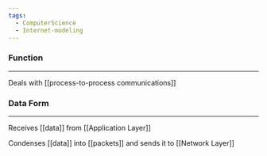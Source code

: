 ```yaml
---
tags:
  - ComputerScience
  - Internet-modeling
---
```


### Function
---
Deals with [[process-to-process communications]]

### Data Form
---
Receives [[data]]  from [[Application Layer]]

Condenses [[data]] into [[packets]] and sends it to [[Network Layer]]